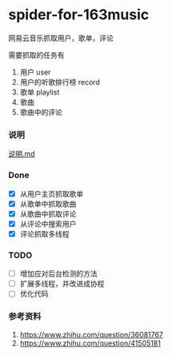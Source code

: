 # spider-for-163music
网易云音乐抓取用户，歌单，评论

需要抓取的任务有
1. 用户 user
2. 用户的听歌排行榜 record
3. 歌单 playlist
4. 歌曲
5. 歌曲中的评论

### 说明
[说明.md](./blob/master/notes.md)

### Done
- [x] 从用户主页抓取歌单
- [x] 从歌单中抓取歌曲
- [x] 从歌曲中抓取评论
- [x] 从评论中搜索用户
- [x] 评论抓取多线程

### TODO
- [ ] 增加应对后台检测的方法
- [ ] 扩展多线程，并改进成协程
- [ ] 优化代码

### 参考资料
1. https://www.zhihu.com/question/36081767 
2. https://www.zhihu.com/question/41505181
